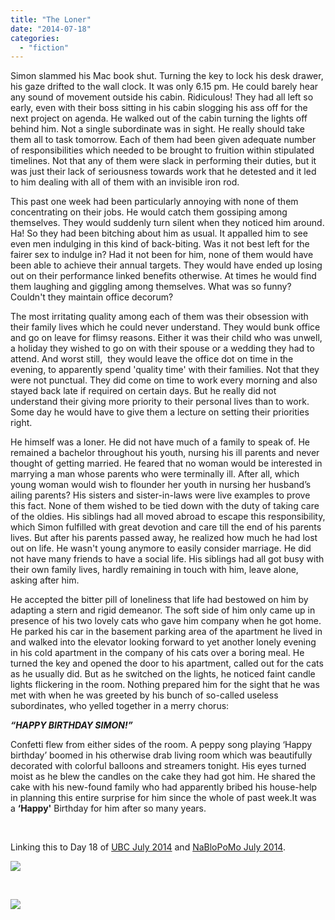 ```yaml
---
title: "The Loner"
date: "2014-07-18"
categories: 
  - "fiction"
---
```


Simon slammed his Mac book shut. Turning the key to lock his desk drawer, his gaze drifted to the wall clock. It was only 6.15 pm. He could barely hear any sound of movement outside his cabin. Ridiculous! They had all left so early, even with their boss sitting in his cabin slogging his ass off for the next project on agenda. He walked out of the cabin turning the lights off behind him. Not a single subordinate was in sight. He really should take them all to task tomorrow. Each of them had been given adequate number of responsibilities which needed to be brought to fruition within stipulated timelines. Not that any of them were slack in performing their duties, but it was just their lack of seriousness towards work that he detested and it led to him dealing with all of them with an invisible iron rod.

This past one week had been particularly annoying with none of them concentrating on their jobs. He would catch them gossiping among themselves. They would suddenly turn silent when they noticed him around. Ha! So they had been bitching about him as usual. It appalled him to see even men indulging in this kind of back-biting. Was it not best left for the fairer sex to indulge in? Had it not been for him, none of them would have been able to achieve their annual targets. They would have ended up losing out on their performance linked benefits otherwise. At times he would find them laughing and giggling among themselves. What was so funny? Couldn't they maintain office decorum?

The most irritating quality among each of them was their obsession with their family lives which he could never understand. They would bunk office and go on leave for flimsy reasons. Either it was their child who was unwell, a holiday they wished to go on with their spouse or a wedding they had to attend. And worst still,  they would leave the office dot on time in the evening, to apparently spend 'quality time' with their families. Not that they were not punctual. They did come on time to work every morning and also stayed back late if required on certain days. But he really did not understand their giving more priority to their personal lives than to work. Some day he would have to give them a lecture on setting their priorities right.

He himself was a loner. He did not have much of a family to speak of. He remained a bachelor throughout his youth, nursing his ill parents and never thought of getting married. He feared that no woman would be interested in marrying a man whose parents who were terminally ill. After all, which young woman would wish to flounder her youth in nursing her husband’s ailing parents? His sisters and sister-in-laws were live examples to prove this fact. None of them wished to be tied down with the duty of taking care of the oldies. His siblings had all moved abroad to escape this responsibility, which Simon fulfilled with great devotion and care till the end of his parents lives. But after his parents passed away, he realized how much he had lost out on life. He wasn't young anymore to easily consider marriage. He did not have many friends to have a social life. His siblings had all got busy with their own family lives, hardly remaining in touch with him, leave alone, asking after him.

He accepted the bitter pill of loneliness that life had bestowed on him by adapting a stern and rigid demeanor. The soft side of him only came up in presence of his two lovely cats who gave him company when he got home. He parked his car in the basement parking area of the apartment he lived in and walked into the elevator looking forward to yet another lonely evening in his cold apartment in the company of his cats over a boring meal. He turned the key and opened the door to his apartment, called out for the cats as he usually did. But as he switched on the lights, he noticed faint candle lights flickering in the room. Nothing prepared him for the sight that he was met with when he was greeted by his bunch of so-called useless subordinates, who yelled together in a merry chorus:

_**“HAPPY BIRTHDAY SIMON!”**_

Confetti flew from either sides of the room. A peppy song playing ‘Happy birthday’ boomed in his otherwise drab living room which was beautifully decorated with colorful balloons and streamers tonight. His eyes turned moist as he blew the candles on the cake they had got him. He shared the cake with his new-found family who had apparently bribed his house-help in planning this entire surprise for him since the whole of past week.It was a **‘Happy'** Birthday for him after so many years.

 

Linking this to Day 18 of [UBC July 2014](http://ultimateblogchallenge.com/) and [NaBloPoMo July 2014](http://www.blogher.com/nablopomo-july-2014-blogroll).

[![](images/UBC-banner213.png)](http://ifsbutsandsetcs.com/wp-content/uploads/2014/07/UBC-banner213.png)

 

[![](images/NaBloPoMo_0714_465x287_DECADE_013.jpg)](http://ifsbutsandsetcs.com/wp-content/uploads/2014/07/NaBloPoMo_0714_465x287_DECADE_013.jpg)
